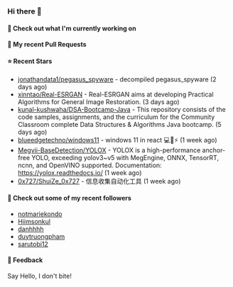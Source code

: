 ### Hi there 👋

#### 👷 Check out what I'm currently working on

#### 🔨 My recent Pull Requests


#### ⭐ Recent Stars

- [jonathandata1/pegasus_spyware](https://github.com/jonathandata1/pegasus_spyware) - decompiled pegasus_spyware (2 days ago)
- [xinntao/Real-ESRGAN](https://github.com/xinntao/Real-ESRGAN) - Real-ESRGAN aims at developing Practical Algorithms for General Image Restoration. (3 days ago)
- [kunal-kushwaha/DSA-Bootcamp-Java](https://github.com/kunal-kushwaha/DSA-Bootcamp-Java) - This repository consists of the code samples, assignments, and the curriculum for the Community Classroom complete Data Structures &amp; Algorithms Java bootcamp. (5 days ago)
- [blueedgetechno/windows11](https://github.com/blueedgetechno/windows11) - windows 11 in react 💻🌈⚡ (1 week ago)
- [Megvii-BaseDetection/YOLOX](https://github.com/Megvii-BaseDetection/YOLOX) - YOLOX is a high-performance anchor-free YOLO, exceeding yolov3~v5 with MegEngine, ONNX, TensorRT, ncnn, and OpenVINO supported. Documentation: https://yolox.readthedocs.io/ (1 week ago)
- [0x727/ShuiZe_0x727](https://github.com/0x727/ShuiZe_0x727) - 信息收集自动化工具 (1 week ago)

#### 👯 Check out some of my recent followers

- [notmariekondo](https://github.com/notmariekondo)
- [Hiimsonkul](https://github.com/Hiimsonkul)
- [danhhhh](https://github.com/danhhhh)
- [duytruongpham](https://github.com/duytruongpham)
- [sarutobi12](https://github.com/sarutobi12)

#### 💬 Feedback

Say Hello, I don't bite!